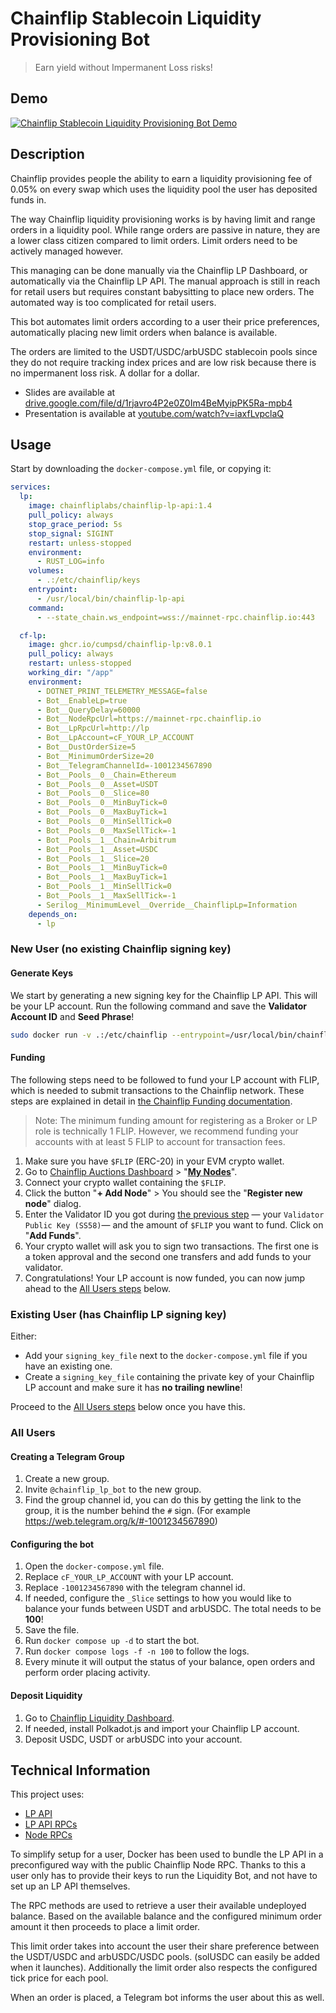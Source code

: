 # Chainflip Stablecoin Liquidity Provisioning Bot

> Earn yield without Impermanent Loss risks!

## Demo

[![Chainflip Stablecoin Liquidity Provisioning Bot Demo](https://img.youtube.com/vi/iaxfLvpclaQ/0.jpg)](https://www.youtube.com/watch?v=iaxfLvpclaQ "Chainflip Stablecoin Liquidity Provisioning Bot Demo")

## Description 

Chainflip provides people the ability to earn a liquidity provisioning fee of 0.05% on every swap which uses the liquidity pool the user has deposited funds in.

The way Chainflip liquidity provisioning works is by having limit and range orders in a liquidity pool. While range orders are passive in nature, they are a lower class citizen compared to limit orders. Limit orders need to be actively managed however.

This managing can be done manually via the Chainflip LP Dashboard, or automatically via the Chainflip LP API. The manual approach is still in reach for retail users but requires constant babysitting to place new orders. The automated way is too complicated for retail users.

This bot automates limit orders according to a user their price preferences, automatically placing new limit orders when balance is available.

The orders are limited to the USDT/USDC/arbUSDC stablecoin pools since they do not require tracking index prices and are low risk because there is no impermanent loss risk. A dollar for a dollar.

* Slides are available at [drive.google.com/file/d/1rjavro4P2e0Z0Im4BeMyipPK5Ra-mpb4](https://drive.google.com/file/d/1rjavro4P2e0Z0Im4BeMyipPK5Ra-mpb4)
* Presentation is available at [youtube.com/watch?v=iaxfLvpclaQ](https://youtube.com/watch?v=iaxfLvpclaQ)

## Usage

Start by downloading the `docker-compose.yml` file, or copying it:

```yml
services:
  lp:
    image: chainfliplabs/chainflip-lp-api:1.4
    pull_policy: always
    stop_grace_period: 5s
    stop_signal: SIGINT
    restart: unless-stopped
    environment:
      - RUST_LOG=info
    volumes:
      - .:/etc/chainflip/keys
    entrypoint:
      - /usr/local/bin/chainflip-lp-api
    command:
      - --state_chain.ws_endpoint=wss://mainnet-rpc.chainflip.io:443

  cf-lp:
    image: ghcr.io/cumpsd/chainflip-lp:v8.0.1
    pull_policy: always
    restart: unless-stopped
    working_dir: "/app"
    environment:
      - DOTNET_PRINT_TELEMETRY_MESSAGE=false
      - Bot__EnableLp=true
      - Bot__QueryDelay=60000
      - Bot__NodeRpcUrl=https://mainnet-rpc.chainflip.io
      - Bot__LpRpcUrl=http://lp
      - Bot__LpAccount=cF_YOUR_LP_ACCOUNT
      - Bot__DustOrderSize=5
      - Bot__MinimumOrderSize=20
      - Bot__TelegramChannelId=-1001234567890
      - Bot__Pools__0__Chain=Ethereum
      - Bot__Pools__0__Asset=USDT
      - Bot__Pools__0__Slice=80
      - Bot__Pools__0__MinBuyTick=0
      - Bot__Pools__0__MaxBuyTick=1
      - Bot__Pools__0__MinSellTick=0
      - Bot__Pools__0__MaxSellTick=-1
      - Bot__Pools__1__Chain=Arbitrum
      - Bot__Pools__1__Asset=USDC
      - Bot__Pools__1__Slice=20
      - Bot__Pools__1__MinBuyTick=0
      - Bot__Pools__1__MaxBuyTick=1
      - Bot__Pools__1__MinSellTick=0
      - Bot__Pools__1__MaxSellTick=-1
      - Serilog__MinimumLevel__Override__ChainflipLp=Information
    depends_on:
      - lp
```

### New User (no existing Chainflip signing key)

#### Generate Keys

We start by generating a new signing key for the Chainflip LP API. This will be your LP account. Run the following command and save the **Validator Account ID** and **Seed Phrase**!

```bash
sudo docker run -v .:/etc/chainflip --entrypoint=/usr/local/bin/chainflip-cli chainfliplabs/chainflip-cli:1.4 generate-keys --path .
```

#### Funding

The following steps need to be followed to fund your LP account with FLIP, which is needed to submit transactions to the Chainflip network. These steps are explained in detail in [the Chainflip Funding documentation](https://docs.chainflip.io/validators/mainnet/funding/funding-and-bidding#adding-funds-to-your-validator-node).

> Note: The minimum funding amount for registering as a Broker or LP role is technically 1 FLIP. However, we recommend funding your accounts with at least 5 FLIP to account for transaction fees.

1. Make sure you have `$FLIP` (ERC-20) in your EVM crypto wallet.
2. Go to [Chainflip Auctions Dashboard](https://auctions.chainflip.io/) > "[**My Nodes**](https://auctions.chainflip.io/nodes)".
3. Connect your crypto wallet containing the `$FLIP`.
4. Click the button "**+ Add Node**" > You should see the "**Register new node**" dialog.
5. Enter the Validator ID you got during [the previous step](#generate-keys) — your `Validator Public Key (SS58)`— and the amount of `$FLIP` you want to fund. Click on "**Add Funds**".
6. Your crypto wallet will ask you to sign two transactions. The first one is a token approval and the second one transfers and add funds to your validator.
7. Congratulations! Your LP account is now funded, you can now jump ahead to the [All Users steps](#all-users) below.

### Existing User (has Chainflip LP signing key)

Either:
* Add your `signing_key_file` next to the `docker-compose.yml` file if you have an existing one.
* Create a `signing_key_file` containing the private key of your Chainflip LP account and make sure it has **no trailing newline**!

Proceed to the [All Users steps](#all-users) below once you have this.

### All Users

#### Creating a Telegram Group

1. Create a new group.
2. Invite `@chainflip_lp_bot` to the new group.
3. Find the group channel id, you can do this by getting the link to the group, it is the number behind the `#` sign. (For example https://web.telegram.org/k/#-1001234567890)

#### Configuring the bot

1. Open the `docker-compose.yml` file.
2. Replace `cF_YOUR_LP_ACCOUNT` with your LP account.
3. Replace `-1001234567890` with the telegram channel id.
4. If needed, configure the `_Slice` settings to how you would like to balance your funds between USDT and arbUSDC. The total needs to be **100**!
5. Save the file.
6. Run `docker compose up -d` to start the bot.
7. Run `docker compose logs -f -n 100` to follow the logs.
8. Every minute it will output the status of your balance, open orders and perform order placing activity.

#### Deposit Liquidity

1. Go to [Chainflip Liquidity Dashboard](https://lp.chainflip.io).
2. If needed, install Polkadot.js and import your Chainflip LP account.
3. Deposit USDC, USDT or arbUSDC into your account.

## Technical Information

This project uses:

* [LP API](https://docs.chainflip.io/lp/integrations/lp-api)
* [LP API RPCs](https://docs.chainflip.io/lp/integrations/lp-api#rpc-methods)
* [Node RPCs](https://docs.chainflip.io/lp/integrations/lp-rpcs)

To simplify setup for a user, Docker has been used to bundle the LP API in a preconfigured way with the public Chainflip Node RPC. Thanks to this a user only has to provide their keys to run the Liquidity Bot, and not have to set up an LP API themselves.

The RPC methods are used to retrieve a user their available undeployed balance. Based on the available balance and the configured minimum order amount it then proceeds to place a limit order.

This limit order takes into account the user their share preference between the USDT/USDC and arbUSDC/USDC pools. (solUSDC can easily be added when it launches). Additionally the limit order also respects the configured tick price for each pool.

When an order is placed, a Telegram bot informs the user about this as well.
